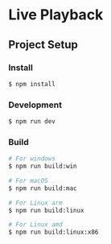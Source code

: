# Live Playback


## Project Setup

### Install

```bash
$ npm install
```

### Development

```bash
$ npm run dev
```

### Build

```bash
# For windows
$ npm run build:win

# For macOS
$ npm run build:mac

# For Linux arm
$ npm run build:linux

# For Linux amd
$ npm run build:linux:x86
```
